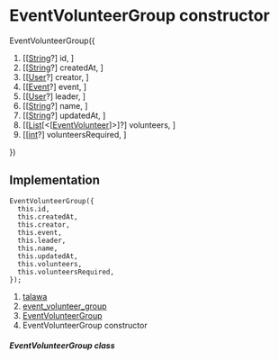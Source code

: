 
<div>

# EventVolunteerGroup constructor

</div>


EventVolunteerGroup({

1.  [[[String](https://api.flutter.dev/flutter/dart-core/String-class.md)?]
    id, ]
2.  [[[String](https://api.flutter.dev/flutter/dart-core/String-class.html)?]
    createdAt, ]
3.  [[[User](../../models_user_user_info/User-class.md)?]
    creator, ]
4.  [[[Event](../../models_events_event_model/Event-class.md)?]
    event, ]
5.  [[[User](../../models_user_user_info/User-class.md)?]
    leader, ]
6.  [[[String](https://api.flutter.dev/flutter/dart-core/String-class.html)?]
    name, ]
7.  [[[String](https://api.flutter.dev/flutter/dart-core/String-class.html)?]
    updatedAt, ]
8.  [[[List](https://api.flutter.dev/flutter/dart-core/List-class.html)[\<[[EventVolunteer](../../models_events_event_volunteer/EventVolunteer-class.md)]\>]?]
    volunteers, ]
9.  [[[int](https://api.flutter.dev/flutter/dart-core/int-class.html)?]
    volunteersRequired, ]

})



## Implementation

``` language-dart
EventVolunteerGroup({
  this.id,
  this.createdAt,
  this.creator,
  this.event,
  this.leader,
  this.name,
  this.updatedAt,
  this.volunteers,
  this.volunteersRequired,
});
```







1.  [talawa](../../index.md)
2.  [event_volunteer_group](../../models_events_event_volunteer_group/)
3.  [EventVolunteerGroup](../../models_events_event_volunteer_group/EventVolunteerGroup-class.md)
4.  EventVolunteerGroup constructor

##### EventVolunteerGroup class







